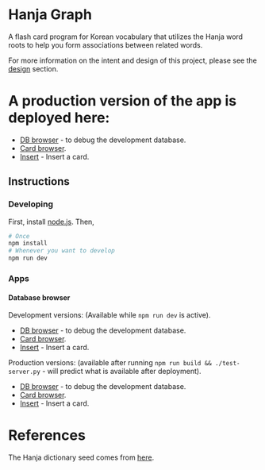 # Hanja Graph
A flash card program for Korean vocabulary that utilizes the Hanja word roots
to help you form associations between related words.

For more information on the intent and design of this project, please see the
[design](design/README.md) section.

# A production version of the app is deployed here:
* [DB browser](https://hanja-graph.github.io/hanja-graph/index.html?app=repl) - to debug the development database.
* [Card browser](https://hanja-graph.github.io/hanja-graph/index.html?app=card&card_id=4).
* [Insert](https://hanja-graph.github.io/hanja-graph/index.html?app=insert) - Insert a card.

## Instructions
### Developing
First, install [node.js](https://nodejs.org/en/download/). Then,
```bash
# Once
npm install
# Whenever you want to develop
npm run dev
```
### Apps
#### Database browser
Development versions:
(Available while `npm run dev` is active).
* [DB browser](https://localhost:3000/index.html?app=repl) - to debug the development database.
* [Card browser](https://localhost:3000/index.html?app=card&card_id=4).
* [Insert](https://localhost:3000/index.html?app=insert) - Insert a card.

Production versions:
(available after running `npm run build && ./test-server.py` - will predict what is available after deployment).
* [DB browser](https://localhost:3001/index.html?app=repl) - to debug the development database.
* [Card browser](https://localhost:3001/index.html?app=card&card_id=4).
* [Insert](https://localhost:3001/index.html?app=insert) - Insert a card.

# References
The Hanja dictionary seed comes from [here](https://github.com/dbravender/hanja-dictionary).
